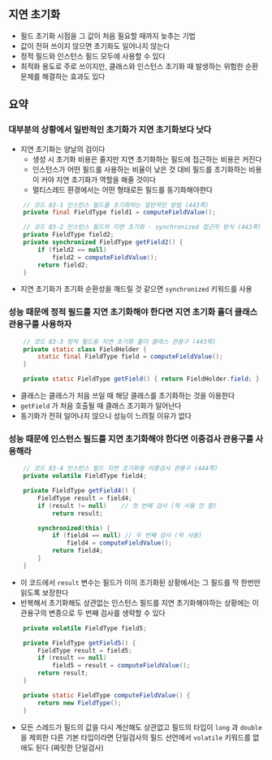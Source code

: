 ## 지연 초기화
- 필드 초기화 시점을 그 값이 처음 필요할 때까지 늦추는 기법
- 값이 전혀 쓰이지 않으면 초기화도 일어나지 않는다
- 정적 필드와 인스턴스 필드 모두에 사용할 수 있다
- 최적화 용도로 주로 쓰이지만, 클래스와 인스턴스 초기화 때 발생하는 위험한 순환 문제를 해결하는 효과도 있다

## 요약

### 대부분의 상황에서 일반적인 초기화가 지연 초기화보다 낫다
- 지연 초기화는 양날의 검이다
    - 생성 시 초기화 비용은 줄지만 지연 초기화하는 필드에 접근하는 비용은 커진다
    - 인스턴스가 어떤 필드를 사용하는 비율이 낮은 것 대비 필드를 초기화하는 비용이 커야 지연 초기화가 역할을 해줄 것이다
    - 멀티스레드 환경에서는 어떤 형태로든 필드를 동기화해야한다 



```java
    // 코드 83-1 인스턴스 필드를 초기화하는 일반적인 방법 (443쪽)
    private final FieldType field1 = computeFieldValue();
```

```java
    // 코드 83-2 인스턴스 필드의 지연 초기화 - synchronized 접근자 방식 (443쪽)
    private FieldType field2;
    private synchronized FieldType getField2() {
        if (field2 == null)
            field2 = computeFieldValue();
        return field2;
    }
```
- 지연 초기화가 초기화 순환성을 깨드릴 것 같으면 `synchronized` 키워드를 사용

### 성능 때문에 정적 필드를 지연 초기화해야 한다면 지연 초기화 홀더 클래스 관용구를 사용하자

```java
    // 코드 83-3 정적 필드용 지연 초기화 홀더 클래스 관용구 (443쪽)
    private static class FieldHolder {
        static final FieldType field = computeFieldValue();
    }

    private static FieldType getField() { return FieldHolder.field; }
```
- 클래스는 클래스가 처음 쓰일 때 해당 클래스를 초기화하는 것을 이용한다
- `getField` 가 처음 호출될 때 클래스 초기화가 일어난다
- 동기화가 전혀 일어나지 않으니 성능이 느려질 이유가 없다 


### 성능 때문에 인스턴스 필드를 지연 초기화해야 한다면 이중검사 관용구를 사용해라

```java
    // 코드 83-4 인스턴스 필드 지연 초기화용 이중검사 관용구 (444쪽)
    private volatile FieldType field4;

    private FieldType getField4() {
        FieldType result = field4;
        if (result != null)    // 첫 번째 검사 (락 사용 안 함)
            return result;

        synchronized(this) {
            if (field4 == null) // 두 번째 검사 (락 사용)
                field4 = computeFieldValue();
            return field4;
        }
    }
```
- 이 코드에서 `result` 변수는 필드가 이미 초기화된 상황에서는 그 필드를 딱 한번만 읽도록 보장한다 
- 반복해서 초기화해도 상관없는 인스턴스 필드를 지연 초기화해야하는 상황에는 이 관용구의 변종으로
두 번째 검사를 생략할 수 있다

```java
    private volatile FieldType field5;

    private FieldType getField5() {
        FieldType result = field5;
        if (result == null)
            field5 = result = computeFieldValue();
        return result;
    }

    private static FieldType computeFieldValue() {
        return new FieldType();
    }
```

- 모든 스레드가 필드의 값을 다시 계산해도 상관없고 필드의 타입이 `long` 과 `double` 을 제외한 다른 기본 타입이라면 단일검사의 필드 선언에서 `volatile` 키워드를 없애도 된다 (짜릿한 단일검사)